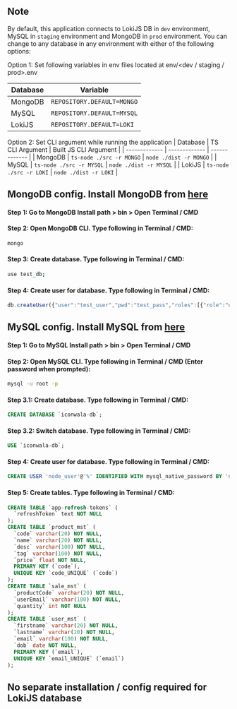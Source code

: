 ## Note
By default, this application connects to LokiJS DB in `dev` environment, MySQL in `staging` environment and MongoDB in `prod` environment. You can change to any database in any environment with either of the following options:

Option 1: Set following variables in env files located at env/<dev / staging / prod>.env

| Database | Variable |
| ------------- | ------------- |
| MongoDB | `REPOSITORY.DEFAULT=MONGO` |
| MySQL | `REPOSITORY.DEFAULT=MYSQL` |
| LokiJS | `REPOSITORY.DEFAULT=LOKI` |

Option 2: Set CLI argument while running the application
| Database | TS CLI Argument | Built JS CLI Argument |
| ------------- | ------------- | ------------- |
| MongoDB | `ts-node ./src -r MONGO` | `node ./dist -r MONGO` |
| MySQL | `ts-node ./src -r MYSQL` | `node ./dist -r MYSQL` |
| LokiJS | `ts-node ./src -r LOKI` | `node ./dist -r LOKI` |

## MongoDB config. Install MongoDB from [here](https://docs.mongodb.com/manual/administration/install-community/)

#### Step 1: Go to MongoDB Install path > bin > Open Terminal / CMD

#### Step 2: Open MongoDB CLI. Type following in Terminal / CMD:
```bash
mongo
```

#### Step 3: Create database. Type following in Terminal / CMD:
```bash
use test_db;
```

#### Step 4: Create user for database. Type following in Terminal / CMD:
```javascript
db.createUser({"user":"test_user","pwd":"test_pass","roles":[{"role":"userAdmin","db":"test_db"}]});
```

##

## MySQL config. Install MySQL from [here](https://dev.mysql.com/downloads/installer/)

#### Step 1: Go to MySQL Install path > bin > Open Terminal / CMD

#### Step 2: Open MySQL CLI. Type following in Terminal / CMD (Enter password when prompted):
```bash
mysql -u root -p
```

#### Step 3.1: Create database. Type following in Terminal / CMD:
```sql
CREATE DATABASE `iconwala-db`;
```

#### Step 3.2: Switch database. Type following in Terminal / CMD:
```sql
USE `iconwala-db`;
```

#### Step 4: Create user for database. Type following in Terminal / CMD:
```sql
CREATE USER 'node_user'@'%' IDENTIFIED WITH mysql_native_password BY 'node_user';
```

#### Step 5: Create tables. Type following in Terminal / CMD:
```sql
CREATE TABLE `app-refresh-tokens` (
  `refreshToken` text NOT NULL
);
CREATE TABLE `product_mst` (
  `code` varchar(20) NOT NULL,
  `name` varchar(20) NOT NULL,
  `desc` varchar(100) NOT NULL,
  `tag` varchar(100) NOT NULL,
  `price` float NOT NULL,
  PRIMARY KEY (`code`),
  UNIQUE KEY `code_UNIQUE` (`code`)
);
CREATE TABLE `sale_mst` (
  `productCode` varchar(20) NOT NULL,
  `userEmail` varchar(100) NOT NULL,
  `quantity` int NOT NULL
);
CREATE TABLE `user_mst` (
  `firstname` varchar(20) NOT NULL,
  `lastname` varchar(20) NOT NULL,
  `email` varchar(100) NOT NULL,
  `dob` date NOT NULL,
  PRIMARY KEY (`email`),
  UNIQUE KEY `email_UNIQUE` (`email`)
);
```
##

## No separate installation / config required for LokiJS database